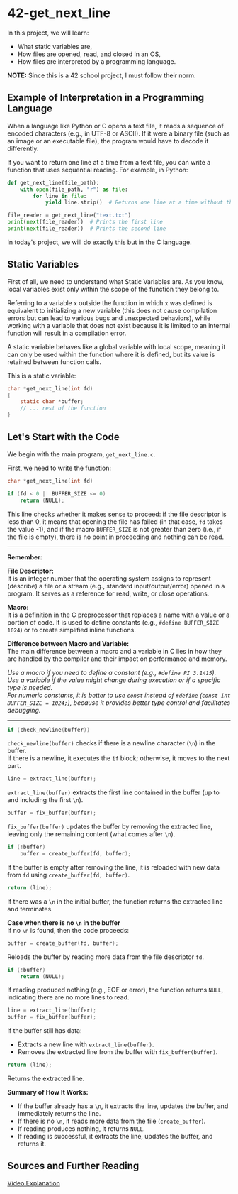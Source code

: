 # 42-get_next_line

In this project, we will learn:

- What static variables are,  
- How files are opened, read, and closed in an OS,  
- How files are interpreted by a programming language.  

**NOTE:** Since this is a 42 school project, I must follow their norm.  

## Example of Interpretation in a Programming Language  

When a language like Python or C opens a text file, it reads a sequence of encoded characters (e.g., in UTF-8 or ASCII). If it were a binary file (such as an image or an executable file), the program would have to decode it differently.  

If you want to return one line at a time from a text file, you can write a function that uses sequential reading. For example, in Python:  

```python
def get_next_line(file_path): 
    with open(file_path, "r") as file: 
        for line in file: 
            yield line.strip()  # Returns one line at a time without the newline character 

file_reader = get_next_line("text.txt") 
print(next(file_reader))  # Prints the first line  
print(next(file_reader))  # Prints the second line  
```

In today's project, we will do exactly this but in the C language.  

## Static Variables  

First of all, we need to understand what Static Variables are. As you know, local variables exist only within the scope of the function they belong to.  

Referring to a variable `x` outside the function in which `x` was defined is equivalent to initializing a new variable (this does not cause compilation errors but can lead to various bugs and unexpected behaviors), while working with a variable that does not exist because it is limited to an internal function will result in a compilation error.  

A static variable behaves like a global variable with local scope, meaning it can only be used within the function where it is defined, but its value is retained between function calls.  

This is a static variable:  

```c
char *get_next_line(int fd)
{
    static char *buffer;
    // ... rest of the function
}
```

## Let's Start with the Code  

We begin with the main program, `get_next_line.c`.  

First, we need to write the function:  

```c
char *get_next_line(int fd)
```

```c
if (fd < 0 || BUFFER_SIZE <= 0)
    return (NULL);
```
This line checks whether it makes sense to proceed: if the file descriptor is less than 0, it means that opening the file has failed (in that case, `fd` takes the value -1), and if the macro `BUFFER_SIZE` is not greater than zero (i.e., if the file is empty), there is no point in proceeding and nothing can be read.  

---  

**Remember:**  

**File Descriptor:**  
It is an integer number that the operating system assigns to represent (describe) a file or a stream (e.g., standard input/output/error) opened in a program. It serves as a reference for read, write, or close operations.  

**Macro:**  
It is a definition in the C preprocessor that replaces a name with a value or a portion of code. It is used to define constants (e.g., `#define BUFFER_SIZE 1024`) or to create simplified inline functions.  

**Difference between Macro and Variable:**  
The main difference between a macro and a variable in C lies in how they are handled by the compiler and their impact on performance and memory.  

*Use a macro if you need to define a constant (e.g., `#define PI 3.1415`).*  
*Use a variable if the value might change during execution or if a specific type is needed.*  
*For numeric constants, it is better to use `const` instead of `#define` (`const int BUFFER_SIZE = 1024;`), because it provides better type control and facilitates debugging.*  

---  

```c
if (check_newline(buffer))
```

`check_newline(buffer)` checks if there is a newline character (`\n`) in the buffer.  
If there is a newline, it executes the `if` block; otherwise, it moves to the next part.  

```c
line = extract_line(buffer);
```

`extract_line(buffer)` extracts the first line contained in the buffer (up to and including the first `\n`).  

```c
buffer = fix_buffer(buffer);
```

`fix_buffer(buffer)` updates the buffer by removing the extracted line, leaving only the remaining content (what comes after `\n`).  

```c
if (!buffer)
    buffer = create_buffer(fd, buffer);
```

If the buffer is empty after removing the line, it is reloaded with new data from `fd` using `create_buffer(fd, buffer)`.  

```c
return (line);
```

If there was a `\n` in the initial buffer, the function returns the extracted line and terminates.  

**Case when there is no `\n` in the buffer**  
If no `\n` is found, then the code proceeds:  

```c
buffer = create_buffer(fd, buffer);
```

Reloads the buffer by reading more data from the file descriptor `fd`.  

```c
if (!buffer)
    return (NULL);
```

If reading produced nothing (e.g., EOF or error), the function returns `NULL`, indicating there are no more lines to read.  

```c
line = extract_line(buffer);
buffer = fix_buffer(buffer);
```

If the buffer still has data:  
- Extracts a new line with `extract_line(buffer)`.  
- Removes the extracted line from the buffer with `fix_buffer(buffer)`.  

```c
return (line);
```

Returns the extracted line.  

**Summary of How It Works:**  
- If the buffer already has a `\n`, it extracts the line, updates the buffer, and immediately returns the line.  
- If there is no `\n`, it reads more data from the file (`create_buffer`).  
- If reading produces nothing, it returns `NULL`.  
- If reading is successful, it extracts the line, updates the buffer, and returns it.  

## Sources and Further Reading  

[Video Explanation](https://www.youtube.com/watch?v=8E9siq7apUU)

